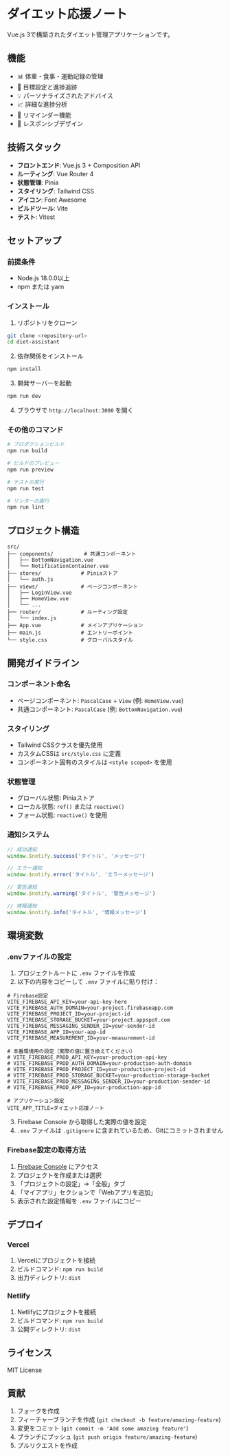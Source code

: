 # ダイエット応援ノート

Vue.js 3で構築されたダイエット管理アプリケーションです。

## 機能

- 📊 体重・食事・運動記録の管理
- 🎯 目標設定と進捗追跡
- 💡 パーソナライズされたアドバイス
- 📈 詳細な進捗分析
- 🔔 リマインダー機能
- 📱 レスポンシブデザイン

## 技術スタック

- **フロントエンド**: Vue.js 3 + Composition API
- **ルーティング**: Vue Router 4
- **状態管理**: Pinia
- **スタイリング**: Tailwind CSS
- **アイコン**: Font Awesome
- **ビルドツール**: Vite
- **テスト**: Vitest

## セットアップ

### 前提条件

- Node.js 18.0.0以上
- npm または yarn

### インストール

1. リポジトリをクローン
```bash
git clone <repository-url>
cd diet-assistant
```

2. 依存関係をインストール
```bash
npm install
```

3. 開発サーバーを起動
```bash
npm run dev
```

4. ブラウザで `http://localhost:3000` を開く

### その他のコマンド

```bash
# プロダクションビルド
npm run build

# ビルドのプレビュー
npm run preview

# テストの実行
npm run test

# リンターの実行
npm run lint
```

## プロジェクト構造

```
src/
├── components/          # 共通コンポーネント
│   ├── BottomNavigation.vue
│   └── NotificationContainer.vue
├── stores/             # Piniaストア
│   └── auth.js
├── views/              # ページコンポーネント
│   ├── LoginView.vue
│   ├── HomeView.vue
│   └── ...
├── router/             # ルーティング設定
│   └── index.js
├── App.vue             # メインアプリケーション
├── main.js             # エントリーポイント
└── style.css           # グローバルスタイル
```

## 開発ガイドライン

### コンポーネント命名

- ページコンポーネント: `PascalCase` + `View` (例: `HomeView.vue`)
- 共通コンポーネント: `PascalCase` (例: `BottomNavigation.vue`)

### スタイリング

- Tailwind CSSクラスを優先使用
- カスタムCSSは `src/style.css` に定義
- コンポーネント固有のスタイルは `<style scoped>` を使用

### 状態管理

- グローバル状態: Piniaストア
- ローカル状態: `ref()` または `reactive()`
- フォーム状態: `reactive()` を使用

### 通知システム

```javascript
// 成功通知
window.$notify.success('タイトル', 'メッセージ')

// エラー通知
window.$notify.error('タイトル', 'エラーメッセージ')

// 警告通知
window.$notify.warning('タイトル', '警告メッセージ')

// 情報通知
window.$notify.info('タイトル', '情報メッセージ')
```

## 環境変数

### .envファイルの設定

1. プロジェクトルートに `.env` ファイルを作成
2. 以下の内容をコピーして `.env` ファイルに貼り付け：

```env
# Firebase設定
VITE_FIREBASE_API_KEY=your-api-key-here
VITE_FIREBASE_AUTH_DOMAIN=your-project.firebaseapp.com
VITE_FIREBASE_PROJECT_ID=your-project-id
VITE_FIREBASE_STORAGE_BUCKET=your-project.appspot.com
VITE_FIREBASE_MESSAGING_SENDER_ID=your-sender-id
VITE_FIREBASE_APP_ID=your-app-id
VITE_FIREBASE_MEASUREMENT_ID=your-measurement-id

# 本番環境用の設定（実際の値に置き換えてください）
# VITE_FIREBASE_PROD_API_KEY=your-production-api-key
# VITE_FIREBASE_PROD_AUTH_DOMAIN=your-production-auth-domain
# VITE_FIREBASE_PROD_PROJECT_ID=your-production-project-id
# VITE_FIREBASE_PROD_STORAGE_BUCKET=your-production-storage-bucket
# VITE_FIREBASE_PROD_MESSAGING_SENDER_ID=your-production-sender-id
# VITE_FIREBASE_PROD_APP_ID=your-production-app-id

# アプリケーション設定
VITE_APP_TITLE=ダイエット応援ノート
```

3. Firebase Console から取得した実際の値を設定
4. `.env` ファイルは `.gitignore` に含まれているため、Gitにコミットされません

### Firebase設定の取得方法

1. [Firebase Console](https://console.firebase.google.com/) にアクセス
2. プロジェクトを作成または選択
3. 「プロジェクトの設定」→「全般」タブ
4. 「マイアプリ」セクションで「Webアプリを追加」
5. 表示された設定情報を `.env` ファイルにコピー

## デプロイ

### Vercel

1. Vercelにプロジェクトを接続
2. ビルドコマンド: `npm run build`
3. 出力ディレクトリ: `dist`

### Netlify

1. Netlifyにプロジェクトを接続
2. ビルドコマンド: `npm run build`
3. 公開ディレクトリ: `dist`

## ライセンス

MIT License

## 貢献

1. フォークを作成
2. フィーチャーブランチを作成 (`git checkout -b feature/amazing-feature`)
3. 変更をコミット (`git commit -m 'Add some amazing feature'`)
4. ブランチにプッシュ (`git push origin feature/amazing-feature`)
5. プルリクエストを作成 